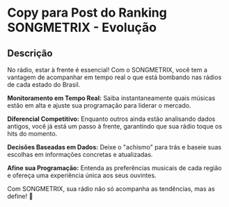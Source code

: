 # Copy para Post do Ranking SONGMETRIX - Evolução
## Descrição
No rádio, estar à frente é essencial! Com o SONGMETRIX, você tem a vantagem de acompanhar em tempo real o que está bombando nas rádios de cada estado do Brasil.

**Monitoramento em Tempo Real:** Saiba instantaneamente quais músicas estão em alta e ajuste sua programação para liderar o mercado.

**Diferencial Competitivo:** Enquanto outros ainda estão analisando dados antigos, você já está um passo à frente, garantindo que sua rádio toque os hits do momento.

**Decisões Baseadas em Dados:** Deixe o "achismo" para trás e baseie suas escolhas em informações concretas e atualizadas.

**Afine sua Programação:** Entenda as preferências musicais de cada região e ofereça uma experiência única aos seus ouvintes.

Com SONGMETRIX, sua rádio não só acompanha as tendências, mas as define! 🚀